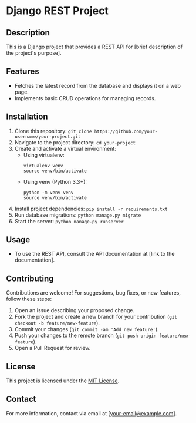 # Django REST Project

## Description
This is a Django project that provides a REST API for [brief description of the project's purpose].

## Features
- Fetches the latest record from the database and displays it on a web page.
- Implements basic CRUD operations for managing records.

## Installation
1. Clone this repository: `git clone https://github.com/your-username/your-project.git`
2. Navigate to the project directory: `cd your-project`
3. Create and activate a virtual environment:
   - Using virtualenv:
     ```
     virtualenv venv
     source venv/bin/activate
     ```
   - Using venv (Python 3.3+):
     ```
     python -m venv venv
     source venv/bin/activate
     ```
4. Install project dependencies: `pip install -r requirements.txt`
5. Run database migrations: `python manage.py migrate`
6. Start the server: `python manage.py runserver`

## Usage
- To use the REST API, consult the API documentation at [link to the documentation].

## Contributing
Contributions are welcome! For suggestions, bug fixes, or new features, follow these steps:
1. Open an issue describing your proposed change.
2. Fork the project and create a new branch for your contribution (`git checkout -b feature/new-feature`).
3. Commit your changes (`git commit -am 'Add new feature'`).
4. Push your changes to the remote branch (`git push origin feature/new-feature`).
5. Open a Pull Request for review.

## License
This project is licensed under the [MIT License](LICENSE).

## Contact
For more information, contact via email at [your-email@example.com].
